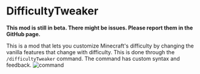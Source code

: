 # DifficultyTweaker
**This mod is still in beta. There might be issues. Please report them in the GitHub page.**

This is a mod that lets you customize Minecraft's difficulty by changing the vanilla features that change with difficulty. This is done through the `/difficultyTweaker` command. The command has custom syntax and feedback.
![command](https://i.imgur.com/2uNwMGy.png)